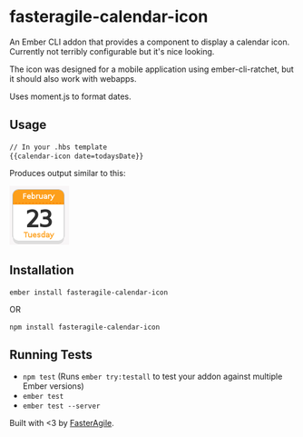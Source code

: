 # fasteragile-calendar-icon

An Ember CLI addon that provides a component to display a calendar icon.
Currently not terribly configurable but it's nice looking.

The icon was designed for a mobile application using ember-cli-ratchet, but
it should also work with webapps.

Uses moment.js to format dates.

## Usage

```
// In your .hbs template
{{calendar-icon date=todaysDate}}
```
Produces output similar to this:

![calendar icon](https://raw.githubusercontent.com/fasteragile/fasteragile-calendar-icon/master/vendor/fasteragile-calendar-icon-sample.png)

## Installation

```
ember install fasteragile-calendar-icon
```

OR

```
npm install fasteragile-calendar-icon
```

## Running Tests

* `npm test` (Runs `ember try:testall` to test your addon against multiple Ember versions)
* `ember test`
* `ember test --server`

Built with <3 by [FasterAgile](http://www.fasteragile.com).
